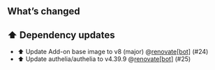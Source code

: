 ## What’s changed

## ⬆️ Dependency updates

- ⬆️ Update Add-on base image to v8 (major) @[renovate[bot]](https://github.com/apps/renovate) (#24)
- ⬆️ Update authelia/authelia to v4.39.9 @[renovate[bot]](https://github.com/apps/renovate) (#25)
